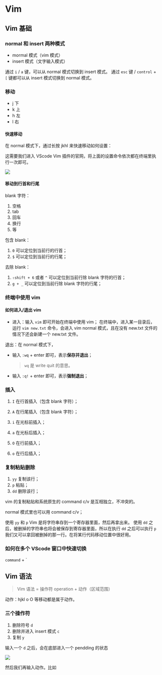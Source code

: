 # Vim 

## Vim 基础

### normal 和 insert 两种模式

- mormal 模式（vim 模式）
- insert 模式（文字输入模式）

通过 `i` / `a` 键，可以从 normal 模式切换到 insert 模式。
通过 `esc` 键 / `control` + `[` 键都可以从 insert 模式切换到 normal 模式。

### 移动

- j 下
- k 上
- h 左
- l 右

#### 快速移动

在 normal 模式下，通过长按 jkhl 来快速移动如何设置：

这需要我们进入 VScode Vim 插件的官网，将上面的设置命令依次都在终端里执行一次即可。

![](../../images/Vim/VScode-Vim快速移动设置.jpg)

#### 移动到行首和行尾

blank 字符：
1. 空格
2. tab
3. 回车
4. 换行
5. 等

包含 blank：
1. `0` 可以定位到当前行的行首；
2. `$` 可以定位到当前行的行尾；

去除 blank：
1. `⇧shift + 6` 或者 `^` 可以定位到当前行除 blank 字符的行首；
2. `g + _` 可以定位到当前行除 blank 字符的行尾； 

### 终端中使用 vim

#### 如何进入/退出 vim

- 进入：输入 `vim` 即可开始在终端中使用 vim；
  在终端中，进入某一目录后，运行 `vim new.txt` 命令，会进入 vim normal 模式，且在没有 new.txt 文件的情况下还会新建一个 new.txt 文件。

退出：在 normal 模式下，
- 输入 `:wq` + enter 即可，表示**保存并退出**；
  > `wq` 是 write quit 的意思。
- 输入 `:q!` + enter 即可，表示**强制退出**；

### 插入

1. `I` 在行首插入（包含 blank 字符）；
2. `A` 在行尾插入（包含 blank 字符）；
3. `i` 在光标前插入；
4. `a` 在光标后插入；

1. `O` 在行前插入；
2. `o` 在行后插入；

### 复制粘贴删除

1. `yy` 复制该行；
2. `p` 粘贴；
3. `dd` 删除该行；

vim 的复制粘贴和系统原生的 command c/v 是互相独立，不冲突的。

normal 模式里也可以用 command c/v；

使用 `yy` 和 `p` Vim 是将字符串存到一个寄存器里面，然后再拿出来。
使用 `dd` 之后，被删掉的字符串也将会被保存到寄存器里面，所以在执行 `dd` 之后可以执行 `p` 我们又可以拿回被删掉的那一行。在将某行代码移动位置中很好用。

### 如何在多个 VScode 窗口中快速切换

`command` + `

## Vim 语法

> Vim 语法 = 操作符 operation + 动作（区域范围）

动作：hjkl o O 等移动都是属于动作。

### 三个操作符

1. 删除符号 `d`
2. 删除并进入 insert 模式 `c`
3. 复制 `y`

输入一个 `d` 之后，会在底部进入一个 pendding 的状态

![](../../images/Vim/d操作符.jpg)

然后我们再输入动作。比如
